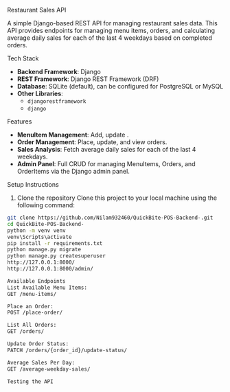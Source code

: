 Restaurant Sales API

A simple Django-based REST API for managing restaurant sales data. This API provides endpoints for managing menu items, orders, and calculating average daily sales for each of the last 4 weekdays based on completed orders.

Tech Stack

- **Backend Framework**: Django
- **REST Framework**: Django REST Framework (DRF)
- **Database**: SQLite (default), can be configured for PostgreSQL or MySQL
- **Other Libraries**: 
  - `djangorestframework`
  - `django`


Features

- **MenuItem Management**: Add, update .
- **Order Management**: Place, update, and view orders.
- **Sales Analysis**: Fetch average daily sales for each of the last 4 weekdays.
- **Admin Panel**: Full CRUD for managing MenuItems, Orders, and OrderItems via the Django admin panel.

Setup Instructions
1. Clone the repository
Clone this project to your local machine using the following command:

```bash
git clone https://github.com/Nilam932460/QuickBite-POS-Backend-.git
cd QuickBite-POS-Backend-
python -m venv venv
venv\Scripts\activate
pip install -r requirements.txt
python manage.py migrate
python manage.py createsuperuser
http://127.0.0.1:8000/
http://127.0.0.1:8000/admin/

Available Endpoints
List Available Menu Items:
GET /menu-items/

Place an Order:
POST /place-order/

List All Orders:
GET /orders/

Update Order Status:
PATCH /orders/{order_id}/update-status/

Average Sales Per Day:
GET /average-weekday-sales/

Testing the API

